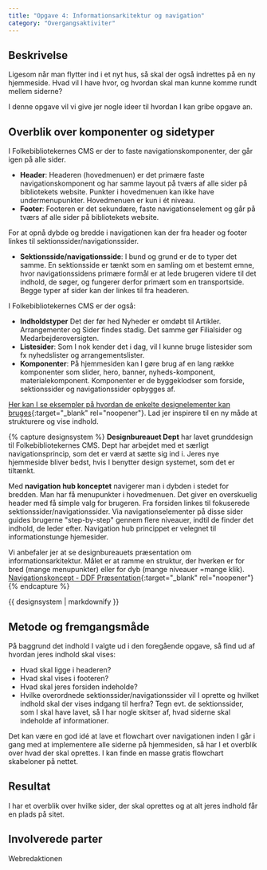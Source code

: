 ```yaml
---
title: "Opgave 4: Informationsarkitektur og navigation"
category: "Overgangsaktiviter"
---
```

## Beskrivelse ##
Ligesom når man flytter ind i et nyt hus, så skal der også indrettes på en ny hjemmeside. Hvad vil I have hvor, og hvordan skal man kunne komme rundt mellem siderne?  

I denne opgave vil vi give jer nogle ideer til hvordan I kan gribe opgave an. 

## Overblik over komponenter og sidetyper ##
I Folkebibliotekernes CMS er der to faste navigationskomponenter, der går igen på alle sider. 
- **Header**: Headeren (hovedmenuen) er det primære faste navigationskomponent og har samme layout på tværs af alle sider på bibliotekets website. Punkter i hovedmenuen kan ikke have undermenupunkter. Hovedmenuen er kun i ét niveau.
- **Footer**: Footeren er det sekundære, faste navigationselement og går på tværs af alle sider på bibliotekets website.

For at opnå dybde og bredde i navigationen kan der fra header og footer linkes til sektionssider/navigationssider.
- **Sektionsside/navigationsside**: I bund og grund er de to typer det samme. En sektionsside er tænkt som en samling om et bestemt emne, hvor navigationssidens primære formål er at lede brugeren videre til det indhold, de søger, og fungerer derfor primært som en transportside. Begge typer af sider kan der linkes til fra headeren.  

I Folkebibliotekernes CMS er der også:
- **Indholdstyper** Det der før hed Nyheder er omdøbt til Artikler. Arrangementer og Sider findes stadig. Det samme gør Filialsider og Medarbejderoversigten.
- **Listesider**: Som I nok kender det i dag, vil I kunne bruge listesider som fx nyhedslister og arrangementslister. 
- **Komponenter**: På hjemmesiden kan I gøre brug af en lang række komponenter som slider, hero, banner, nyheds-komponent, materialekomponent. Komponenter er de byggeklodser som forside, sektionssider og navigationssider opbygges af.
  
[Her kan I se eksempler på hvordan de enkelte designelementer kan bruges](https://detdigitalefolkebibliotek.dk/sites/default/files/designsystem_formidling.pdf){:target="_blank" rel="noopener"}. Lad jer inspirere til en ny måde at strukturere og vise indhold.


{% capture designsystem %}
**Designbureauet Dept** har lavet grunddesign til Folkebibliotekernes CMS. Dept har arbejdet med et særligt navigationsprincip, som det er værd at sætte sig ind i. Jeres nye hjemmeside bliver bedst, hvis I benytter design systemet, som det er tiltænkt.

Med **navigation hub konceptet** navigerer man i dybden i stedet for bredden. Man har få menupunkter i hovedmenuen. Det giver en overskuelig header med få simple valg for brugeren. Fra forsiden linkes til fokuserede sektionssider/navigationssider. Via navigationselementer på disse sider guides brugerne "step-by-step" gennem flere niveauer, indtil de finder det indhold, de leder efter. Navigation hub princippet er velegnet til informationstunge hjemesider.

Vi anbefaler jer at se designbureauets præsentation om informationsarkitektur. Målet er at ramme en struktur, der hverken er for bred (mange menupunkter) eller for dyb (mange niveauer =mange klik). [Navigationskoncept - DDF Præsentation](https://www.figma.com/proto/XLA0k1DTwIekLMLHOJ54ek/DDF-Pr%C3%A6sentation?page-id=7127%3A13870&node-id=7127-14034&viewport=1347%2C-1112%2C0.08&scaling=scale-down&starting-point-node-id=7127%3A17822&hide-ui=1){:target="_blank" rel="noopener"}
{% endcapture %}
<div class="notice--info">{{ designsystem | markdownify }}</div>

## Metode og fremgangsmåde ##
På baggrund det indhold I valgte ud i den foregående opgave, så find ud af hvordan jeres indhold skal vises: 

- Hvad skal ligge i headeren? 
- Hvad skal vises i footeren? 
- Hvad skal jeres forsiden indeholde? 
- Hvilke overordnede sektionssider/navigationssider vil I oprette og hvilket indhold skal der vises indgang til herfra? Tegn evt. de sektionssider, som I skal have lavet, så I har nogle skitser af, hvad siderne skal indeholde af informationer. 

Det kan være en god idé at lave et flowchart over navigationen inden I går i gang med at implementere alle siderne på hjemmesiden, så har I et overblik over hvad der skal oprettes. I kan finde en masse gratis flowchart skabeloner på nettet.  


## Resultat ##
I har et overblik over hvilke sider, der skal oprettes og at alt jeres indhold får en plads på sitet. 

## Involverede parter ##
Webredaktionen
